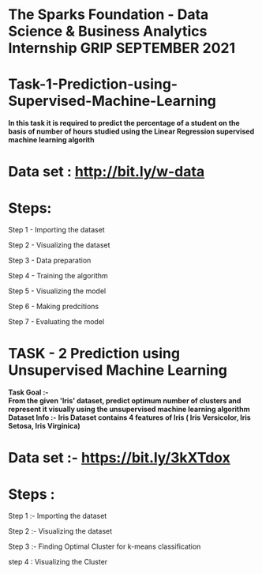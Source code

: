 # The Sparks Foundation - Data Science & Business Analytics Internship GRIP SEPTEMBER 2021 

# Task-1-Prediction-using-Supervised-Machine-Learning
**In this task it is required to predict the percentage of a student on the basis of number of hours studied using the Linear Regression supervised machine learning algorith**

# Data set : http://bit.ly/w-data 


# Steps:

Step 1 - Importing the dataset

Step 2 - Visualizing the dataset

Step 3 - Data preparation

Step 4 - Training the algorithm

Step 5 - Visualizing the model

Step 6 - Making predcitions

Step 7 - Evaluating the model


# **TASK - 2  Prediction using Unsupervised Machine Learning**

**Task Goal :-**  
 **From the given 'Iris' dataset, predict optimum number of clusters and represent it visually using the unsupervised machine learning algorithm**
**Dataset Info :-** 
**Iris Dataset contains 4 features of Iris ( Iris Versicolor, Iris Setosa, Iris Virginica)**

# Data set :- https://bit.ly/3kXTdox


# Steps :

Step 1 :- Importing the dataset

Step 2 :- Visualizing the dataset

Step 3 :- Finding Optimal Cluster for k-means classification

step 4 : Visualizing the Cluster 

